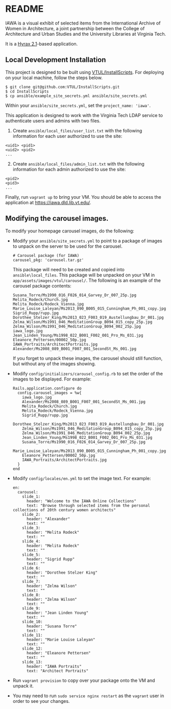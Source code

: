 # README

IAWA is a visual exhibit of selected items from the International Archive of Women in Architecture, a joint partnership between the College of Architecture and Urban Studies and the University Libraries at Virginia Tech.

It is a [Hyrax 2.1](https://github.com/samvera/hyrax/tree/v2.1.0)-based application.

## Local Development Installation

This project is designed to be built using [VTUL/InstallScripts](https://github.com/VTUL/InstallScripts/). For deploying on your local machine, follow the steps below.

```
$ git clone git@github.com:VTUL/InstallScripts.git
$ cd InstallScripts
$ cp ansible/example_site_secrets.yml ansible/site_secrets.yml
```

Within your `ansible/site_secrets.yml`, set the `project_name: 'iawa'`.

This application is designed to work with the Virginia Tech LDAP service to authenticate users and admins with two files.

1. Create `ansible/local_files/user_list.txt` with the following information for each user authorized to use the site:

```
<uid1> <pid1>
<uid2> <pid2>
...
```

2. Create `ansible/local_files/admin_list.txt` with the following information for each admin authorized to use the site:

```
<pid2>
<pid3>
...
```

Finally, run `vagrant up` to bring your VM. You should be able to access the application at https://iawa.dld.lib.vt.edu/.

## Modifying the carousel images.

To modify your homepage carousel images, do the following:

* Modify your `ansible/site_secrets.yml` to point to a package of images to unpack on the server to be used for the carousel.

  ```
  # Carousel package (for IAWA)
  carousel_pkg: 'carousel.tar.gz'
  ```

  This package will need to be created and copied into `ansible\local_files`. This package will be unpacked on your VM in `app/assets/images/vtul/carousel/`.
  The following is an example of the carousel package contents:
 
  ```
  Susana_Torre/Ms1990_016_F026_014_Garvey_Dr_007_25p.jpg
  Melita_Rodeck/Church.jpg
  Melita_Rodeck/Rodeck_Vienna.jpg
  Marie_Louise_Laleyan/Ms2013_090_B005_015_Cunningham_Ph_001_copy.jpg
  Sigrid_Rupp/rupp.jpg
  Dorothee_Stelzer_King/Ms2013_023_F003_019_Austellungbau_Dr_001.jpg
  Zelma_Wilson/Ms1991_046_MeditationGroup_B094_015_copy_25p.jpg
  Zelma_Wilson/Ms1991_046_MeditationGroup_B094_002_25p.jpg
  iawa_logo.jpg
  Jean_Linden_Young/Ms1998_022_B001_F002_001_Pro_Ms_031.jpg
  Eleanore_Pettersen/00002_50p.jpg
  IAWA_Portraits/ArchitectPortraits.jpg
  Alexander/Ms2008_089_B001_F007_001_SecondSt_Ms_001.jpg
  ```

  If you forget to unpack these images, the carousel should still function, but without any of the images showing.

* Modify `config/initializers/carousel_config.rb` to set the order of the images to be displayed. For example:

  ```
  Rails.application.configure do
    config.carousel_images = %w{
      iawa_logo.jpg 
      Alexander/Ms2008_089_B001_F007_001_SecondSt_Ms_001.jpg
      Melita_Rodeck/Church.jpg
      Melita_Rodeck/Rodeck_Vienna.jpg
      Sigrid_Rupp/rupp.jpg
      Dorothee_Stelzer_King/Ms2013_023_F003_019_Austellungbau_Dr_001.jpg
      Zelma_Wilson/Ms1991_046_MeditationGroup_B094_015_copy_25p.jpg
      Zelma_Wilson/Ms1991_046_MeditationGroup_B094_002_25p.jpg
      Jean_Linden_Young/Ms1998_022_B001_F002_001_Pro_Ms_031.jpg
      Susana_Torre/Ms1990_016_F026_014_Garvey_Dr_007_25p.jpg
      Marie_Louise_Laleyan/Ms2013_090_B005_015_Cunningham_Ph_001_copy.jpg 
      Eleanore_Pettersen/00002_50p.jpg
      IAWA_Portraits/ArchitectPortraits.jpg
    }
  end
  ```

* Modify `config/locales/en.yml` to set the image text. For example:

  ```
  en:
    carousel:
      slide_1:
        header: "Welcome to the IAWA Online Collections"
        text: "Browse through selected items from the personal collections of 20th century women architects"
      slide_2:
        header: "Alexander"
        text: ""
      slide_3:
        header: "Melita Rodeck"
        text: ""
      slide_4:
        header: "Melita Rodeck"
        text: ""
      slide_5:
        header: "Sigrid Rupp"
        text: ""
      slide_6:
        header: "Dorothee Stelzer King"
        text: ""
      slide_7:
        header: "Zelma Wilson"
        text: ""
      slide_8:
        header: "Zelma Wilson"
        text: ""
      slide_9:
        header: "Jean Linden Young"
        text: ""
      slide_10:
        header: "Susana Torre"
        text: ""
      slide_11:
        header: "Marie Louise Laleyan"
        text: ""
      slide_12:
        header: "Eleanore Pettersen"
        text: ""
      slide_13:
        header: "IAWA Portraits"
        text: "Architect Portraits"
  ```

* Run `vagrant provision` to copy over your package onto the VM and unpack it.
* You may need to run `sudo service nginx restart` as the `vagrant` user in order to see your changes.

